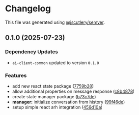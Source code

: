 # Changelog

This file was generated using [@jscutlery/semver](https://github.com/jscutlery/semver).

## 0.1.0 (2025-07-23)

### Dependency Updates

* `ai-client-common` updated to version `0.1.0`

### Features

* add new react state package ([7759b28](https://github.com/Hyperkid123/ai-web-clients/commit/7759b284d9c88267df5fdfabded95ac327172a3a))
* allow additional properties on message response ([c8b4878](https://github.com/Hyperkid123/ai-web-clients/commit/c8b48783e62706f4463f7091805f79a02fab0fab))
* create state manager package ([b73c7de](https://github.com/Hyperkid123/ai-web-clients/commit/b73c7de449545cfc6fc20d4370f17b741f060b96))
* **manager:** initialize conversation from history ([99f46de](https://github.com/Hyperkid123/ai-web-clients/commit/99f46dedbae10c42c6b275ce93364ffeea6b8006))
* setup simple react arh integration ([456d10a](https://github.com/Hyperkid123/ai-web-clients/commit/456d10a059d8da36c4b3275926b7a7d908229d10))
